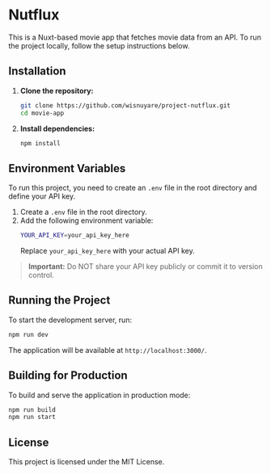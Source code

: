 # Nutflux

This is a Nuxt-based movie app that fetches movie data from an API. To run the project locally, follow the setup instructions below.

## Installation

1. **Clone the repository:**

   ```sh
   git clone https://github.com/wisnuyare/project-nutflux.git
   cd movie-app
   ```

2. **Install dependencies:**
   ```sh
   npm install
   ```

## Environment Variables

To run this project, you need to create an `.env` file in the root directory and define your API key.

1. Create a `.env` file in the root directory.
2. Add the following environment variable:
   ```sh
   YOUR_API_KEY=your_api_key_here
   ```
   Replace `your_api_key_here` with your actual API key.

> **Important:** Do NOT share your API key publicly or commit it to version control.

## Running the Project

To start the development server, run:

```sh
npm run dev
```

The application will be available at `http://localhost:3000/`.

## Building for Production

To build and serve the application in production mode:

```sh
npm run build
npm run start
```

## License

This project is licensed under the MIT License.
